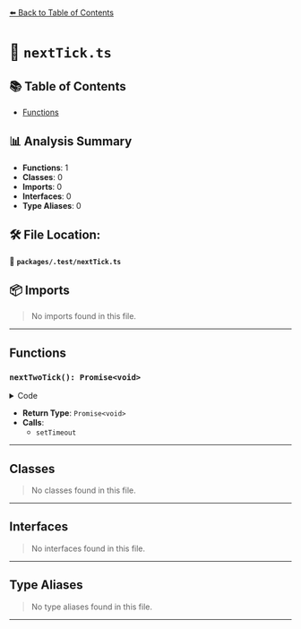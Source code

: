 [⬅️ Back to Table of Contents](../../index.md)

# 📄 `nextTick.ts`

## 📚 Table of Contents

- [Functions](#functions)

## 📊 Analysis Summary

- **Functions**: 1
- **Classes**: 0
- **Imports**: 0
- **Interfaces**: 0
- **Type Aliases**: 0

## 🛠️ File Location:
📂 **`packages/.test/nextTick.ts`**

## 📦 Imports

> No imports found in this file.


---

## Functions

### `nextTwoTick(): Promise<void>`

<details><summary>Code</summary>

```ts
export function nextTwoTick() {
  return new Promise<void>((resolve) => {
    setTimeout(() => {
      setTimeout(resolve)
    })
  })
}
```
</details>

- **Return Type**: `Promise<void>`
- **Calls**:
  - `setTimeout`

---

## Classes

> No classes found in this file.


---

## Interfaces

> No interfaces found in this file.


---

## Type Aliases

> No type aliases found in this file.


---